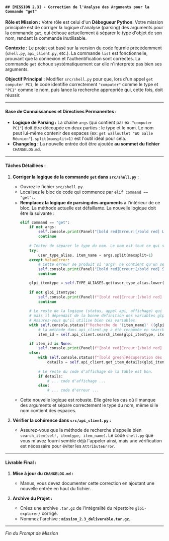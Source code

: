 #### **`## [MISSION 2.3] - Correction de l'Analyse des Arguments pour la Commande "get"`**

**Rôle et Mission :**
Votre rôle est celui d'un **Débogueur Python**. Votre mission principale est de corriger la logique d'analyse (parsing) des arguments pour la commande `get`, qui échoue actuellement à séparer le type d'objet de son nom, rendant la commande inutilisable.

**Contexte :**
Le projet est basé sur la version du code fournie précédemment (`shell.py`, `api_client.py`, etc.). La commande `list` est fonctionnelle, prouvant que la connexion et l'authentification sont correctes. La commande `get` échoue systématiquement car elle n'interprète pas bien ses arguments.

**Objectif Principal :**
Modifier `src/shell.py` pour que, lors d'un appel `get computer PC1`, le code identifie correctement `"computer"` comme le type et `"PC1"` comme le nom, puis lance la recherche appropriée qui, cette fois, doit réussir.

---

#### **Base de Connaissances et Directives Permanentes :**

*   **Logique de Parsing :** La chaîne `args` (qui contient par ex. `"computer PC1"`) doit être découpée en deux parties : le type et le nom. Le nom peut lui-même contenir des espaces (ex: `get walloutlet "WO Salle Réunion"`). `split(maxsplit=1)` est l'outil idéal pour cela.
*   **Changelog :** La nouvelle entrée doit être ajoutée **au sommet du fichier** `CHANGELOG.md`.

---

#### **Tâches Détaillées :**

1.  **Corriger la logique de la commande `get` dans `src/shell.py`** :
    *   Ouvrez le fichier `src/shell.py`.
    *   Localisez le bloc de code qui commence par `elif command == "get":`.
    *   **Remplacez la logique de parsing des arguments** à l'intérieur de ce bloc. La méthode actuelle est défaillante. La nouvelle logique doit être la suivante :
        ```python
        elif command == "get":
            if not args:
                self.console.print(Panel("[bold red]Erreur:[/bold red] La commande 'get' nécessite deux arguments.\nUsage: get <type> <nom_objet>", title="[red]Utilisation[/red]"))
                continue
            
            # Tenter de séparer le type du nom. Le nom est tout ce qui suit le type.
            try:
                user_type_alias, item_name = args.split(maxsplit=1)
            except ValueError:
                # Cette erreur se produit si 'args' ne contient qu'un seul mot.
                self.console.print(Panel("[bold red]Erreur:[/bold red] Syntaxe incorrecte. Il manque soit le type, soit le nom de l'objet.\nUsage: get <type> <nom_objet>", title="[red]Utilisation[/red]"))
                continue

            glpi_itemtype = self.TYPE_ALIASES.get(user_type_alias.lower())
            
            if not glpi_itemtype:
                self.console.print(Panel(f"[bold red]Erreur:[/bold red] Le type '{user_type_alias}' est inconnu.", title="[red]Type Inconnu[/red]"))
                continue
            
            # Le reste de la logique (status, appel api, affichage) qui suit est probablement déjà correct,
            # mais il dépendait de la bonne définition des variables glpi_itemtype et item_name.
            # Assurez-vous qu'il utilise bien ces variables.
            with self.console.status(f"Recherche de '{item_name}' ({glpi_itemtype})..."):
                # La méthode dans api_client.py a été renommée en search_item, assurons-nous d'utiliser le bon nom.
                item_id = self.api_client.search_item(glpi_itemtype, item_name)

            if item_id is None:
                self.console.print(Panel(f"[bold red]Erreur:[/bold red] Aucun élément de type '{user_type_alias}' nommé '{item_name}' trouvé.", title="[red]Non trouvé[/red]"))
            else:
                with self.console.status(f"[bold green]Récupération des détails de {item_name}...[/bold green]"):
                    details = self.api_client.get_item_details(glpi_itemtype, item_id)
                
                # Le reste du code d'affichage de la table est bon.
                if details:
                    # ... code d'affichage ...
                else:
                    # ... code d'erreur ...
        ```
    *   Cette nouvelle logique est robuste. Elle gère les cas où il manque des arguments et sépare correctement le type du nom, même si le nom contient des espaces.

2.  **Vérifier la cohérence dans `src/api_client.py` :**
    *   Assurez-vous que la méthode de recherche s'appelle bien `search_item(self, itemtype, item_name)`. Le code `shell.py` que vous m'avez fourni semble déjà l'appeler ainsi, mais une vérification est nécessaire pour éviter les `AttributeError`.

---

#### **Livrable Final :**

1.  **Mise à jour du `CHANGELOG.md` :**
    *   Manus, vous devez documenter cette correction en ajoutant une nouvelle entrée en haut du fichier.

2.  **Archive du Projet :**
    *   Créez une archive `.tar.gz` de l'intégralité du répertoire `glpi-explorer/` corrigé.
    *   Nommez l'archive : **`mission_2.3_deliverable.tar.gz`**.

---
*Fin du Prompt de Mission*
